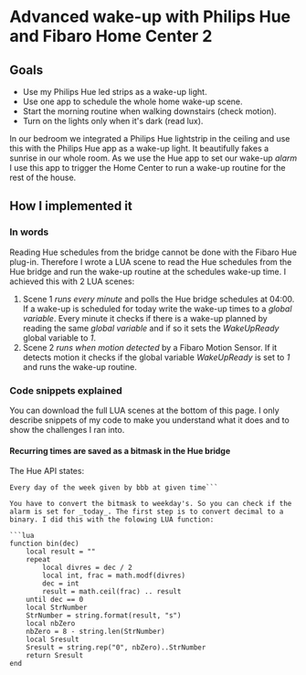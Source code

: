 # Advanced wake-up with Philips Hue and Fibaro Home Center 2

## Goals

* Use my Philips Hue led strips as a wake-up light.
* Use one app to schedule the whole home wake-up scene.
* Start the morning routine when walking downstairs (check motion).
* Turn on the lights only when it's dark (read lux).

In our bedroom we integrated a Philips Hue lightstrip in the ceiling and use this with the Philips Hue app as a wake-up light. It beautifully fakes a sunrise in our whole room. As we use the Hue app to set our wake-up _alarm_ I use this app to trigger the Home Center to run a wake-up routine for the rest of the house.

## How I implemented it

### In words
Reading Hue schedules from the bridge cannot be done with the Fibaro Hue plug-in. Therefore I wrote a LUA scene to read the Hue schedules from the Hue bridge and run the wake-up routine at the schedules wake-up time. I achieved this with 2 LUA scenes:

1. Scene 1 _runs every minute_ and polls the Hue bridge schedules at 04:00. If a wake-up is scheduled for today write the wake-up times to a _global variable_. Every minute it checks if there is a wake-up planned by reading the same _global variable_ and if so it sets the _WakeUpReady_ global variable to _1_.
2. Scene 2 _runs when motion detected_ by a Fibaro Motion Sensor. If it detects motion it checks if the global variable _WakeUpReady_ is set to _1_ and runs the wake-up routine.

### Code snippets explained

You can download the full LUA scenes at the bottom of this page. I only describe snippets of my code to make you understand what it does and to show the challenges I ran into.

#### Recurring times are saved as a bitmask in the Hue bridge

The Hue API states:
```W[bbb]/T[hh]:[mm]:[ss]
Every day of the week given by bbb at given time```

You have to convert the bitmask to weekday's. So you can check if the alarm is set for _today_. The first step is to convert decimal to a binary. I did this with the folowing LUA function:

```lua
function bin(dec)
    local result = ""
    repeat
        local divres = dec / 2
        local int, frac = math.modf(divres)
        dec = int
        result = math.ceil(frac) .. result
    until dec == 0
    local StrNumber
    StrNumber = string.format(result, "s")
    local nbZero
    nbZero = 8 - string.len(StrNumber)
    local Sresult
    Sresult = string.rep("0", nbZero)..StrNumber
    return Sresult
end
```


